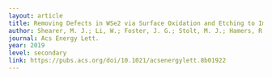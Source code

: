 ```yaml
---
layout: article
title: Removing Defects in WSe2 via Surface Oxidation and Etching to Improve Solar Conversion Performance.
author: Shearer, M. J.; Li, W.; Foster, J. G.; Stolt, M. J.; Hamers, R. J.*; Jin, S.*   
journal: Acs Energy Lett.	
year: 2019
level: secondary
link: https://pubs.acs.org/doi/10.1021/acsenergylett.8b01922
---
```


